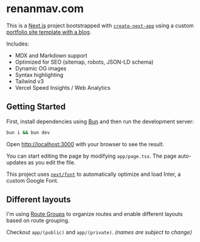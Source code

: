 # renanmav.com

This is a [Next.js](https://nextjs.org/) project bootstrapped with [`create-next-app`](https://github.com/vercel/next.js/tree/canary/packages/create-next-app) using a custom [portfolio site template with a blog](https://vercel.com/templates/next.js/portfolio-starter-kit).

Includes:

- MDX and Markdown support
- Optimized for SEO (sitemap, robots, JSON-LD schema)
- Dynamic OG images
- Syntax highlighting
- Tailwind v3
- Vercel Speed Insights / Web Analytics

## Getting Started

First, install dependencies using [Bun](https://bun.sh/docs/installation) and then run the development server:

```bash
bun i && bun dev
```

Open [http://localhost:3000](http://localhost:3000) with your browser to see the result.

You can start editing the page by modifying `app/page.tsx`. The page auto-updates as you edit the file.

This project uses [`next/font`](https://nextjs.org/docs/basic-features/font-optimization) to automatically optimize and load Inter, a custom Google Font.

## Different layouts

I'm using [Route Groups](https://nextjs.org/docs/app/building-your-application/routing/route-groups) to organize routes and enable different layouts based on route grouping.

Checkout `app/(public)` and `app/(private)`. _(names are subject to change)_
